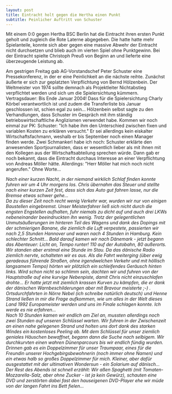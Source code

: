 ```yaml
---
layout: post
title: Eintracht holt gegen die Hertha einen Punkt
subtitle: Peinlicher Auftritt von Schuster
---
```


Mit einem 0:0 gegen Hertha BSC Berlin hat die Eintracht ihren ersten Punkt geholt und zugleich die Rote Laterne abgegeben. Die hatte hatte mehr Spielanteile, konnte sich aber gegen eine massive Abwehr der Eintracht nicht durchsetzen und blieb auch im vierten Spiel ohne Punktgewinn. Bei der Eintracht spielte Christoph Preuß von Beginn an und lieferte eine überzeugende Leistung ab.

Am gestrigen Freitag gab AG-Vorstandschef Peter Schuster eine Pressekonferenz, in der er eine Peinlichkeit an die nächste reihte. Zunächst äußerte er sich zur geplatzten Verpflichtung von Bernd Hölzenbein. Der Weltmeister von 1974 sollte demnach als Projektleiter Nichtabstieg verpflichtet werden und sich um die Spielersichtung kümmern. Vertragsdauer: Bis Ende Januar 2004! Dass für die Spielersichtung Charly Körbel verantwortlich ist und zudem die Transferliste bis Januar geschlossen ist, schien egal zu sein... Hölzenbein selbst sagte zu den Verhandlungen, dass Schuster im Gespräch mit ihm ständig betriebswirtschaftliche Anglizismen verwendet habe. Kommen wir noch einmal zur PK: Schuster: "Ich habe ihm den Unterschied zwischen fixen und variablen Kosten zu erklären versucht." Er sei allerdings kein eiskalter Wirtschaftsfachmann, weshalb er bis September noch einen Manager finden werde. Zwei Schmankerl habe ich noch: Schuster erklärte den anwesenden Sportjournalisten, dass er wesentlich lieber als mit ihnen mit den Kollegen aus der Wirtschaftsabteilung sprechen würde. Dann gab er noch bekannt, dass die Eintracht durchaus Interesse an einer Verpflichtung von Andreas Möller hätte. Allerdings: "Herr Möller hat mich noch nicht angerufen." Ohne Worte...

_Nach einer kurzen Nacht, in der niemand wirklich Schlaf finden konnte fuhren wir um 4 Uhr morgens los. Chris übernahm das Steuer und stellte nach einer kurzen Zeit fest, dass sich das Auto gut fahren lasse, nur die Bremse etwas schwer gehe...  
Da zu dieser Zeit noch recht wenig Verkehr war, wurden wir nur von einigen Baustellen eingebremst. Unser Meisterfahrer ließ sich nicht durch die engsten Engstellen aufhalten, fuhr niemals zu dicht auf und auch drei LKWs nebeneinander beeindruckten ihn wenig. Trotz der gelegentlichen Unmutsäußerungen im hinteren Teil des Wagens und dank des Dopings mit der schmierigen Banane, die ziemlich die Luft verpestete, passierten wir nach 2,5 Stunden Hannover und waren nach 4 Stunden in Hamburg. Kein schlechter Schnitt... Bald darauf kamen wir nach Dänemark - jetzt begann das Abenteuer: Licht an, Tempo runter! 110 auf der Autobahn, 80 außerorts. Wir standen aber erstmal eine Stunde im Stau. Da das dänische Radio ziemlich nervte, schalteten wir es aus. Als die Fahrt weiterging (über ewig geradeaus führende Straßen, ohne irgendwelchen Verkehr und mit höllisch langsamem Tempo) hörten wir plötzlich ein schleifendes Geräusch hinten links. Wird schon nicht so schlimm sein, dachten wir und fuhren von der Hauptstraße auf eine kurvige Nebenpiste, damit Chris nicht einzuschlafen drohte... Er hatte jetzt mit ziemlich krassen Kurven zu kämpfen, die er dank der dänischen Warnbeschilderungen aber mit Bravour meisterte ;-) . Ortsdurchfahrten in Nörre Nebel (ich schreibe natürlich deutsch) und Henne Strand ließen in mir die Frage aufkommen, wie um alles in der Welt dieses Land 1992 Europameister werden und uns im Finale schlagen konnte. Ich werde es nie erfahren...  
Nach 10 Stunden kamen wir endlich am Ziel an, mussten allerdings noch zwei Stunden auf unseren Schlüssel warten. Wir fuhren in der Zwischenzeit an einen nahe gelegenen Strand und holten uns dort dank des starken Windes ein kostenloses Peeling ab. Mit dem Schlüssel für unser ziemlich geniales Häuschen bewaffnet, begann dann die Suche nach selbigem. Wir durchkurvten einen wahren Dünenparcours bis wir endlich fündig wurden. Drinnen gab es ein Doppelzimmer für unser Traumpaar, eines für die Freundin unserer Hochgebirgsbewohnerin (noch immer ohne Namen) und ein etwas halb so großes Doppelzimmer für mich. Kleiner, aber dafür ausgestattet mit der ultimativen Wondersun - ein Solarium auf dänisch...  
Der Rest des Abends ist schnell erzählt: Wir aßen Spaghetti (mit Tomaten-Mozzarella-Salz, aber ohne Zucker - ist ja kein Gewürz), schauten eine DVD und zerstörten dabei fast den hauseigenen DVD-Player ehe wir müde von der langen Fahrt ins Bett fielen..._
